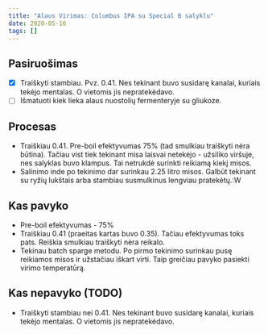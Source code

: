 ```yaml
---
title: "Alaus Virimas: Columbus IPA su Special B salyklu"
date: 2020-05-16
tags: []
---
```


## Pasiruošimas
- [x] Traiškyti stambiau. Pvz. 0.41. Nes tekinant buvo susidarę kanalai, kuriais
    tekėjo mentalas. O vietomis jis nepratekėdavo.
- [ ] Išmatuoti kiek lieka alaus nuostolių fermenteryje su gliukoze.

## Procesas

- Traiškiau 0.41. Pre-boil efektyvumas 75% (tad smulkiau traiškyti nėra būtina).
  Tačiau vist tiek tekinant misa laisvai netekėjo - užsiliko viršuje, nes
  salyklas buvo klampus. Tai netrukdė surinkti reikiamą kiekį misos.
- Salinimo inde po tekinimo dar surinkau 2.25 litro misos. Galbūt tekinant su
  ryžių lukštais arba stambiau susmulkinus lengviau pratekėtų.:W

## Kas pavyko
- Pre-boil efektyvumas - 75%
- Traiškiau 0.41 (praeitas kartas buvo 0.35). Tačiau efektyvumas toks pats.
  Reiškia smulkiau traiškyti nėra reikalo.
- Tekinau batch sparge metodu. Po pirmo tekinimo surinkau pusę reikiamos misos
  ir užstačiau iškart virti. Taip greičiau pavyko pasiekti virimo temperatūrą.


## Kas nepavyko (TODO)
- Traiškyti stambiau nei 0.41. Nes tekinant buvo susidarę kanalai, kuriais
  tekėjo mentalas. O vietomis jis nepratekėdavo.
